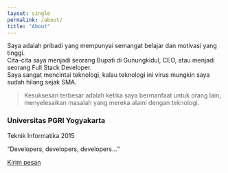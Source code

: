 ```yaml
---
layout: single
permalink: /about/
title: "About"
---
```


Saya adalah pribadi yang mempunyai semangat belajar dan motivasi yang tinggi.  
Cita-cita saya menjadi seorang Bupati di Gunungkidul, CEO, atau menjadi seorang Full Stack Developer.  
Saya sangat mencintai teknologi, kalau teknologi ini virus mungkin saya sudah hilang sejak SMA.
> Kesuksesan terbesar adalah ketika saya bermanfaat untuk orang lain, menyelesaikan masalah yang mereka alami dengan teknologi.



### Universitas PGRI Yogyakarta  
Teknik Informatika
2015

<q>Developers, developers, developers&#8230;</q>

<a href="http://bit.ly/ilhamsaputrajati" class="btn">
Kirim pesan</a>
